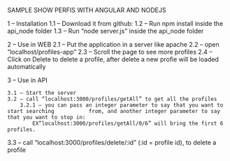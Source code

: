 SAMPLE SHOW PERFIS WITH ANGULAR AND NODEJS

1 – Installation
	1.1 – Download it from github:
	1.2 – Run npm install inside the api_node folder
	1.3 – Run “node server.js” inside the api_node folder

2 – Use in WEB
	2.1 – Put the application in a server like apache
	2.2 – open “localhost/profiles-app”
	2.3 – Scroll the page to see more profiles
	2.4 – Click on Delete to delete a profile, after delete a new profie will be loaded automatically

3 – Use in API
	
	3.1 – Start the server
	3.2 – call “localhost:3000/profiles/getAll” to get all the profiles
		3.2.1 – you can pass an integer parameter to say that you want to start searching 			from, and another integer parameter to say that you want to stop in:
	 		EX“localhost:3000/profiles/getAll/0/6” will bring the first 6 profiles.
      
3.3 – call “localhost:3000/profiles/delete/:id” (:id = profile id), to delete a profile














